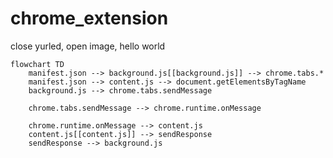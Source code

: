 # chrome_extension
close yurled, open image, hello world

```mermaid
flowchart TD
    manifest.json --> background.js[[background.js]] --> chrome.tabs.*
    manifest.json --> content.js --> document.getElementsByTagName
    background.js --> chrome.tabs.sendMessage
    
    chrome.tabs.sendMessage --> chrome.runtime.onMessage
    
    chrome.runtime.onMessage --> content.js
    content.js[[content.js]] --> sendResponse
    sendResponse --> background.js
```

